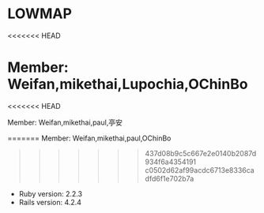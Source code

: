 # LOWMAP

<<<<<<< HEAD

Member: Weifan,mikethai,Lupochia,OChinBo
=======
<<<<<<< HEAD



Member: Weifan,mikethai,paul,亭安

=======
Member: Weifan,mikethai,paul,OChinBo
>>>>>>> 437d08b9c5c667e2e0140b2087d934f6a4354191
>>>>>>> c0502d62af99acdc6713e8336cadfd6f1e702b7a

- Ruby version: 2.2.3
- Rails version: 4.2.4

